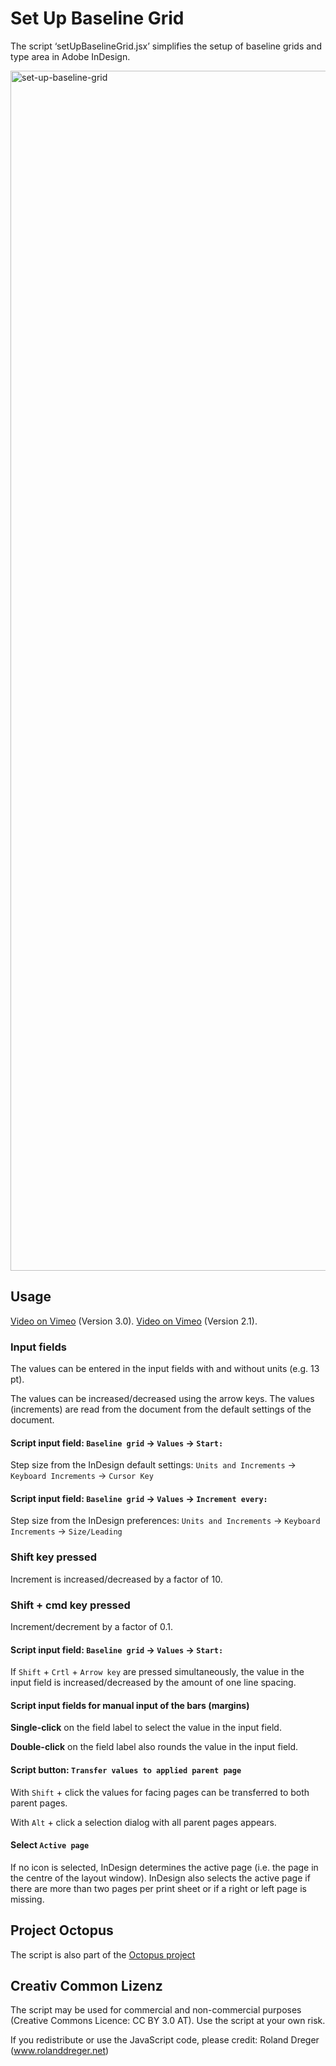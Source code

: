 ﻿# Set Up Baseline Grid

The script ‘setUpBaselineGrid.jsx’ simplifies the setup of baseline grids and type area in Adobe InDesign.

<img width="1920" alt="set-up-baseline-grid" src="https://github.com/user-attachments/assets/3c304f10-9263-4b1d-97bf-c992f0cada23">

## Usage

[Video on Vimeo](https://vimeo.com/229633717) (Version 3.0).
[Video on Vimeo](https://vimeo.com/193230796) (Version 2.1).

### Input fields

The values can be entered in the input fields with and without units (e.g. 13 pt). 
			
The values can be increased/decreased using the arrow keys. The values (increments) are read from the document from the default settings of the document.
			
#### Script input field: `Baseline grid` → `Values` → `Start:` 

Step size from the InDesign default settings: `Units and Increments` → `Keyboard Increments` → `Cursor Key`
			
#### Script input field: `Baseline grid` → `Values` -> `Increment every:` 

Step size from the InDesign preferences: `Units and Increments` → `Keyboard Increments` → `Size/Leading`
			
### Shift key pressed

Increment is increased/decreased by a factor of 10.

### Shift + cmd key pressed

Increment/decrement by a factor of 0.1.
			
#### Script input field: `Baseline grid` → `Values` → `Start:`

If `Shift` + `Crtl` + `Arrow key` are pressed simultaneously, the value in the input field is increased/decreased by the amount of one line spacing.
				 
#### Script input fields for manual input of the bars (margins)

**Single-click** on the field label to select the value in the input field.

**Double-click** on the field label also rounds the value in the input field.
				 
#### Script button: `Transfer values to applied parent page`

With `Shift` + click the values for facing pages can be transferred to both parent pages.

With `Alt` + click a selection dialog with all parent pages appears.
				 
#### Select `Active page` 

If no icon is selected, InDesign determines the active page (i.e. the page in the centre of the layout window). InDesign also selects the active page if there are more than two pages per print sheet or if a right or left page is missing.

## Project Octopus

The script is also part of the [Octopus project](https://www.project-octopus.net/script-setup-baselinescript/)

## Creativ Common Lizenz

The script may be used for commercial and non-commercial purposes (Creative Commons Licence: CC BY 3.0 AT). Use the script at your own risk.

If you redistribute or use the JavaScript code, please credit: Roland Dreger (www.rolanddreger.net)
